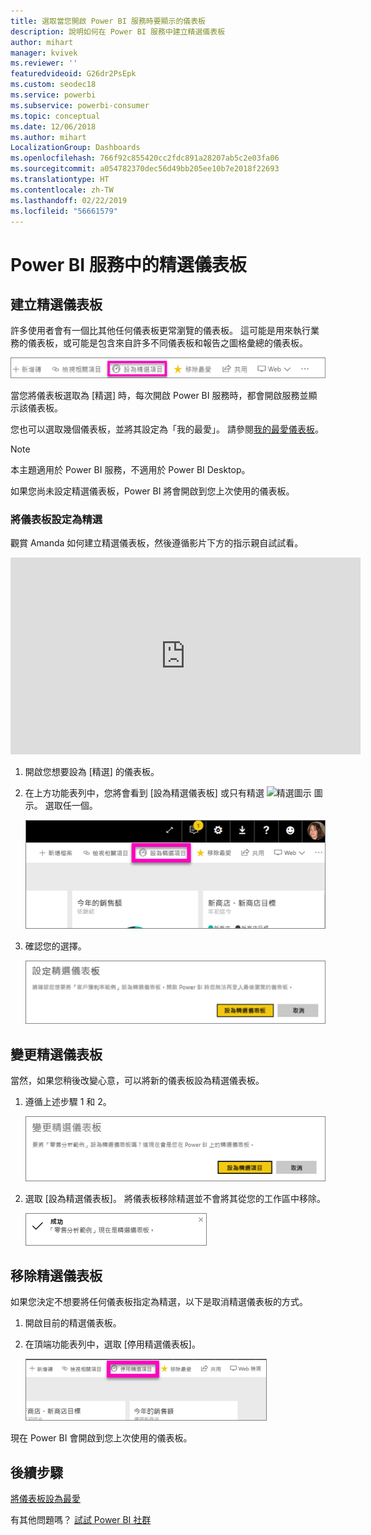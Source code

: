 ```yaml
---
title: 選取當您開啟 Power BI 服務時要顯示的儀表板
description: 說明如何在 Power BI 服務中建立精選儀表板
author: mihart
manager: kvivek
ms.reviewer: ''
featuredvideoid: G26dr2PsEpk
ms.custom: seodec18
ms.service: powerbi
ms.subservice: powerbi-consumer
ms.topic: conceptual
ms.date: 12/06/2018
ms.author: mihart
LocalizationGroup: Dashboards
ms.openlocfilehash: 766f92c855420cc2fdc891a28207ab5c2e03fa06
ms.sourcegitcommit: a054782370dec56d49bb205ee10b7e2018f22693
ms.translationtype: HT
ms.contentlocale: zh-TW
ms.lasthandoff: 02/22/2019
ms.locfileid: "56661579"
---
```

# <a name="featured-dashboards-in-power-bi-service"></a>Power BI 服務中的精選儀表板
## <a name="create-a-featured-dashboard"></a>建立精選儀表板
許多使用者會有一個比其他任何儀表板更常瀏覽的儀表板。  這可能是用來執行業務的儀表板，或可能是包含來自許多不同儀表板和報告之圖格彙總的儀表板。

![設為精選圖示](./media/end-user-featured/power-bi-feature-nav.png)

當您將儀表板選取為 [精選] 時，每次開啟 Power BI 服務時，都會開啟服務並顯示該儀表板。  

您也可以選取幾個儀表板，並將其設定為「我的最愛」。 請參閱[我的最愛儀表板](end-user-favorite.md)。

> [!NOTE] 
>本主題適用於 Power BI 服務，不適用於 Power BI Desktop。

如果您尚未設定精選儀表板，Power BI 將會開啟到您上次使用的儀表板。  

### <a name="to-set-a-dashboard-as-featured"></a>將儀表板設定為**精選**
觀賞 Amanda 如何建立精選儀表板，然後遵循影片下方的指示親自試試看。

<iframe width="560" height="315" src="https://www.youtube.com/embed/G26dr2PsEpk" frameborder="0" allowfullscreen></iframe>



1. 開啟您想要設為 [精選] 的儀表板。 
2. 在上方功能表列中，您將會看到 [設為精選儀表板] 或只有精選 ![精選圖示](./media/end-user-featured/power-bi-featured-icon.png) 圖示。 選取任一個。
   
    ![設為精選圖示](./media/end-user-featured/power-bi-set-as-featured.png)
3. 確認您的選擇。
   
    ![設定精選儀表板](./media/end-user-featured/power-bi-create-featured.png)

## <a name="change-the-featured-dashboard"></a>變更精選儀表板
當然，如果您稍後改變心意，可以將新的儀表板設為精選儀表板。

1. 遵循上述步驟 1 和 2。
   
    ![變更精選儀表板視窗](./media/end-user-featured/power-bi-change-feature.png)
2. 選取 [設為精選儀表板]。 將儀表板移除精選並不會將其從您的工作區中移除。  
   
    ![成功訊息](./media/end-user-featured/power-bi-success.png)

## <a name="remove-the-featured-dashboard"></a>移除精選儀表板
如果您決定不想要將任何儀表板指定為精選，以下是取消精選儀表板的方式。

1. 開啟目前的精選儀表板。
2. 在頂端功能表列中，選取 [停用精選儀表板]。
   
    ![刪除精選項目](./media/end-user-featured/power-bi-unfeature.png)

現在 Power BI 會開啟到您上次使用的儀表板。  

## <a name="next-steps"></a>後續步驟
[將儀表板設為最愛](end-user-favorite.md)

有其他問題嗎？ [試試 Power BI 社群](http://community.powerbi.com/)

